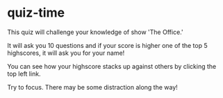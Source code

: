 # quiz-time
This quiz will challenge your knowledge of show 'The Office.'

It will ask you 10 questions and if your score is higher one of the top 5 highscores, it will ask you for your name!

You can see how your highscore stacks up against others by clicking the top left link.  

Try to focus. There may be some distraction along the way! 
